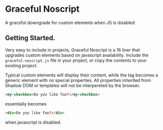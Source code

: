 # Graceful Noscript
A graceful downgrade for custom elements when JS is disabled

Getting Started.
----------------

Very easy to include in projects, Graceful Noscript is a 16 liner that upgrades custom elements based on javascript availability.
Include the `graceful-noscript.js` file in your project, or copy the contents to your existing project.

Typical custom elements will display their content, while the tag becomes a generic element with no special properties.
All properties inherited from Shadow DOM or templates will not be interpereted by the browser.
```html
<my-checkbox>Do you like foo?</my-checkbox>
```
essentially becomes
```html
<div>Do you like foo?</div>
```
when javascript is disabled.
